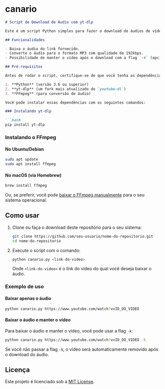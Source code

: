 # canario

```markdown
# Script de Download de Áudio com yt-dlp

Este é um script Python simples para fazer o download de áudios de vídeos da internet usando o `yt-dlp`. Ele permite baixar o áudio de um link, convertê-lo para o formato MP3 e, se desejado, manter o vídeo original.

## Funcionalidades

- Baixa o áudio do link fornecido.
- Converte o áudio para o formato MP3 com qualidade de 192kbps.
- Possibilidade de manter o vídeo após o download com a flag `-k` (opcional).

## Pré-requisitos

Antes de rodar o script, certifique-se de que você tenha as dependências necessárias instaladas:

1. **Python** (versão 3.6 ou superior)
2. **yt-dlp** (um fork mais atualizado do `youtube-dl`)
3. **FFmpeg** (para conversão de áudio)

Você pode instalar essas dependências com os seguintes comandos:

### Instalando yt-dlp

```bash
pip install yt-dlp
```

### Instalando o FFmpeg

#### No Ubuntu/Debian

```bash
sudo apt update
sudo apt install ffmpeg
```

#### No macOS (via Homebrew)

```bash
brew install ffmpeg
```

Ou, se preferir, você pode [baixar o FFmpeg manualmente](https://ffmpeg.org/download.html) para o seu sistema operacional.

## Como usar

1. Clone ou faça o download deste repositório para o seu sistema:

    ```bash
    git clone https://github.com/seu-usuario/nome-do-repositorio.git
    cd nome-do-repositorio
    ```

2. Execute o script com o comando:

    ```bash
    python canario.py <link-do-video>
    ```

    Onde `<link-do-video>` é o link do vídeo do qual você deseja baixar o áudio.

### Exemplo de uso

#### Baixar apenas o áudio

```bash
python canario.py https://www.youtube.com/watch?v=ID_DO_VIDEO
```

#### Baixar o áudio e manter o vídeo

Para baixar o áudio e manter o vídeo, você pode usar a flag `-k`:

```bash
python canario.py https://www.youtube.com/watch?v=ID_DO_VIDEO -k
```

Se você não passar a flag `-k`, o vídeo será automaticamente removido após o download do áudio.

## Licença

Este projeto é licenciado sob a [MIT License](LICENSE).
```

